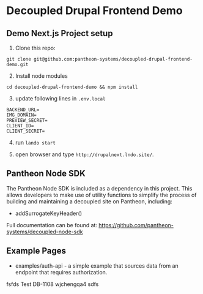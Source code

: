 # Decoupled Drupal Frontend Demo

## Demo Next.js Project setup

1. Clone this repo:
```
git clone git@github.com:pantheon-systems/decoupled-drupal-frontend-demo.git
```

2. Install node modules
```
cd decoupled-drupal-frontend-demo && npm install
```

3. update following lines in `.env.local`
```
BACKEND_URL=
IMG_DOMAIN=
PREVIEW_SECRET=
CLIENT_ID=
CLIENT_SECRET=
```

4. run `lando start`

5. open browser and type `http://drupalnext.lndo.site/`.

## Pantheon Node SDK

The Pantheon Node SDK is included as a dependency in this project. This allows developers to make use
of utility functions to simplify the process of building and maintaining a decoupled site on Pantheon,
including:

* addSurrogateKeyHeader()

Full documentation can be found at: https://github.com/pantheon-systems/decoupled-node-sdk

## Example Pages

* examples/auth-api - a simple example that sources data from an endpoint that requires authorization.

fsfds Test DB-1108 wjchengqa4 sdfs
